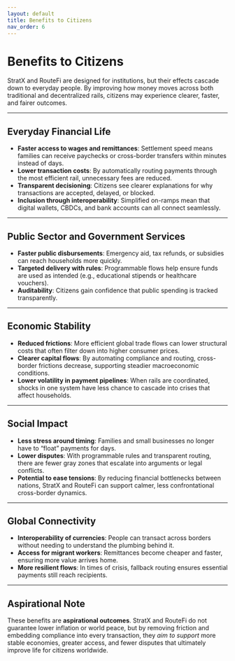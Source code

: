 ```yaml
---
layout: default
title: Benefits to Citizens
nav_order: 6
---
```


# Benefits to Citizens

StratX and RouteFi are designed for institutions, but their effects cascade down to everyday people. By improving how money moves across both traditional and decentralized rails, citizens may experience clearer, faster, and fairer outcomes.

---

## Everyday Financial Life

- **Faster access to wages and remittances**: Settlement speed means families can receive paychecks or cross-border transfers within minutes instead of days.  
- **Lower transaction costs**: By automatically routing payments through the most efficient rail, unnecessary fees are reduced.  
- **Transparent decisioning**: Citizens see clearer explanations for why transactions are accepted, delayed, or blocked.  
- **Inclusion through interoperability**: Simplified on-ramps mean that digital wallets, CBDCs, and bank accounts can all connect seamlessly.

---

## Public Sector and Government Services

- **Faster public disbursements**: Emergency aid, tax refunds, or subsidies can reach households more quickly.  
- **Targeted delivery with rules**: Programmable flows help ensure funds are used as intended (e.g., educational stipends or healthcare vouchers).  
- **Auditability**: Citizens gain confidence that public spending is tracked transparently.

---

## Economic Stability

- **Reduced frictions**: More efficient global trade flows can lower structural costs that often filter down into higher consumer prices.  
- **Clearer capital flows**: By automating compliance and routing, cross-border frictions decrease, supporting steadier macroeconomic conditions.  
- **Lower volatility in payment pipelines**: When rails are coordinated, shocks in one system have less chance to cascade into crises that affect households.

---

## Social Impact

- **Less stress around timing**: Families and small businesses no longer have to “float” payments for days.  
- **Lower disputes**: With programmable rules and transparent routing, there are fewer gray zones that escalate into arguments or legal conflicts.  
- **Potential to ease tensions**: By reducing financial bottlenecks between nations, StratX and RouteFi can support calmer, less confrontational cross-border dynamics.

---

## Global Connectivity

- **Interoperability of currencies**: People can transact across borders without needing to understand the plumbing behind it.  
- **Access for migrant workers**: Remittances become cheaper and faster, ensuring more value arrives home.  
- **More resilient flows**: In times of crisis, fallback routing ensures essential payments still reach recipients.

---

## Aspirational Note

These benefits are **aspirational outcomes**. StratX and RouteFi do not guarantee lower inflation or world peace, but by removing friction and embedding compliance into every transaction, they *aim to support* more stable economies, greater access, and fewer disputes that ultimately improve life for citizens worldwide.
